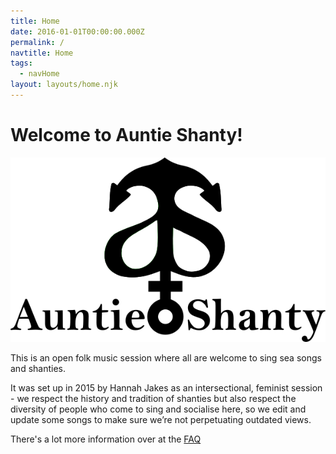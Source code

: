 ```yaml
---
title: Home
date: 2016-01-01T00:00:00.000Z
permalink: /
navtitle: Home
tags:
  - navHome
layout: layouts/home.njk
---
```

# Welcome to Auntie Shanty!

![](/static/img/auntie-shanty-logo-with-text.png)

This is an open folk music session where all are welcome to sing sea songs and shanties.

It was set up in 2015 by Hannah Jakes as an intersectional, feminist session - we respect the history and tradition of shanties but also respect the diversity of people who come to sing and socialise here, so we edit and update some songs to make sure we’re not perpetuating outdated views.

There's a lot more information over at the [FAQ](about)
